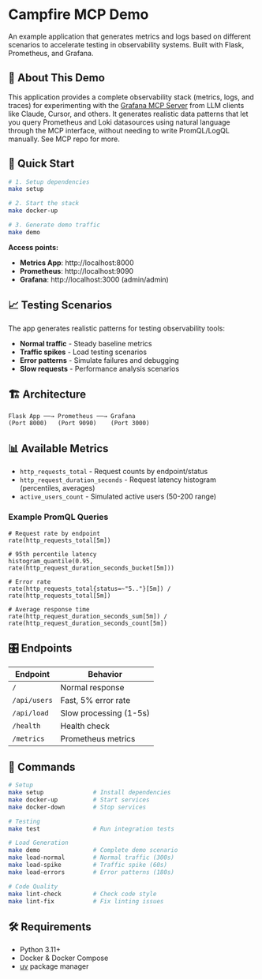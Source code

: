 # Campfire MCP Demo

An example application that generates metrics and logs based on different scenarios to accelerate testing in observability systems. Built with Flask, Prometheus, and Grafana.

## 📢 About This Demo

This application provides a complete observability stack (metrics, logs, and traces) for experimenting with the [Grafana MCP Server](https://github.com/grafana/mcp-grafana) from LLM clients like Claude, Cursor, and others. It generates realistic data patterns that let you query Prometheus and Loki datasources using natural language through the MCP interface, without needing to write PromQL/LogQL manually. See MCP repo for more.


## 🚀 Quick Start

```bash
# 1. Setup dependencies
make setup

# 2. Start the stack
make docker-up

# 3. Generate demo traffic
make demo
```

**Access points:**
- **Metrics App**: http://localhost:8000
- **Prometheus**: http://localhost:9090  
- **Grafana**: http://localhost:3000 (admin/admin)

## 📈 Testing Scenarios

The app generates realistic patterns for testing observability tools:

- **Normal traffic** - Steady baseline metrics
- **Traffic spikes** - Load testing scenarios  
- **Error patterns** - Simulate failures and debugging
- **Slow requests** - Performance analysis scenarios

## 🏗️ Architecture

```
Flask App ──→ Prometheus ──→ Grafana
(Port 8000)   (Port 9090)    (Port 3000)
```

## 📊 Available Metrics

- `http_requests_total` - Request counts by endpoint/status
- `http_request_duration_seconds` - Request latency histogram (percentiles, averages)
- `active_users_count` - Simulated active users (50-200 range)

### Example PromQL Queries

```promql
# Request rate by endpoint
rate(http_requests_total[5m])

# 95th percentile latency
histogram_quantile(0.95, rate(http_request_duration_seconds_bucket[5m]))

# Error rate
rate(http_requests_total{status=~"5.."}[5m]) / rate(http_requests_total[5m])

# Average response time
rate(http_request_duration_seconds_sum[5m]) / rate(http_request_duration_seconds_count[5m])
```

## 🎛️ Endpoints

| Endpoint | Behavior |
|----------|----------|
| `/` | Normal response |
| `/api/users` | Fast, 5% error rate |
| `/api/load` | Slow processing (1-5s) |
| `/health` | Health check |
| `/metrics` | Prometheus metrics |

## 🧪 Commands

```bash
# Setup
make setup              # Install dependencies
make docker-up          # Start services  
make docker-down        # Stop services

# Testing
make test               # Run integration tests

# Load Generation  
make demo               # Complete demo scenario
make load-normal        # Normal traffic (300s)
make load-spike         # Traffic spike (60s)
make load-errors        # Error patterns (180s)

# Code Quality
make lint-check         # Check code style
make lint-fix           # Fix linting issues
```

## 🛠️ Requirements

- Python 3.11+
- Docker & Docker Compose
- [uv](https://docs.astral.sh/uv/) package manager
